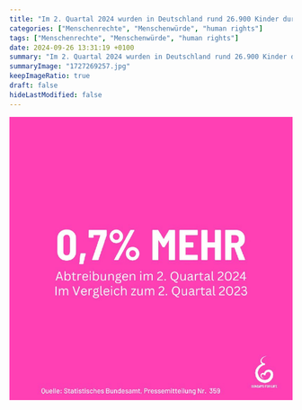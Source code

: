 ```yaml
---
title: "Im 2. Quartal 2024 wurden in Deutschland rund 26.900 Kinder durch Abtreibung getötet. 47 % davon erfolgten mittels der Absaugmethode.97 % der gemeldeten Abtreibungen wurden nach der Beratungsregelung vorgenommen."
categories: ["Menschenrechte", "Menschenwürde", "human rights"]
tags: ["Menschenrechte", "Menschenwürde", "human rights"]
date: 2024-09-26 13:31:19 +0100
summary: "Im 2. Quartal 2024 wurden in Deutschland rund 26.900 Kinder durch Abtreibung getötet. 47 % davon erfolgten mittels der Absaugmethode.  97 % der gemeldeten Abtreibungen wurden nach der Beratungsregelung vorgenommen."
summaryImage: "1727269257.jpg"
keepImageRatio: true
draft: false
hideLastModified: false
---
```



[![Im 2. Quartal 2024 wurden in Deutschland rund 26.900 Kinder durch Abtreibung getötet. 47 % davon erfolgten mittels der Absaugmethode.  97 % der gemeldeten Abtreibungen wurden nach der Beratungsregelung vorgenommen.](1727269257.jpg "Im 2. Quartal 2024 wurden in Deutschland rund 26.900 Kinder durch Abtreibung getötet. 47 % davon erfolgten mittels der Absaugmethode.  97 % der gemeldeten Abtreibungen wurden nach der Beratungsregelung vorgenommen.")](https://www.sundaysforlife.org/de)
